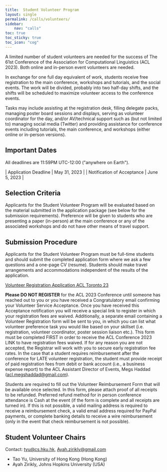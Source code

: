 ```yaml
---
title:  Student Volunteer Program
layout: single
permalink: /calls/volunteers/
sidebar: 
    nav: "calls"
toc: true
toc_sticky: true
toc_icon: "cog"
---
```


A limited number of student volunteers are needed for the success of The 61st Conference of the Association for Computational Linguistics (ACL 2023). Both online and in-person event volunteers are needed.

In exchange for one full day equivalent of work, students receive free registration to the main conference, workshops and tutorials, and the social events. The work will be divided, probably into two half-day shifts, and the shifts will be scheduled to maximize volunteer access to the conference events.

Tasks may include assisting at the registration desk, filling delegate packs, managing poster board sessions and displays, serving as volunteer coordinator for the day, and/or AV/technical support such as (but not limited to) managing social media (Twitter) and providing assistance for conference events including tutorials, the main conference, and workshops (either online or in-person versions).

## Important Dates


All deadlines are 11:59PM UTC-12:00 ("anywhere on Earth").

<style>
.dates-table { font-size: .8em; }
.dates-table tr td:nth-child(1) { width: 60%; }
.dates-table tr td:nth-child(2) { width: 30%; }
.dates-table del { color: #888; }
</style>

| Application Deadline | May 31, 2023 |
| Notification of Acceptance | June 5, 2023 |

## Selection Criteria

Applicants for the Student Volunteer Program will be evaluated based on the material submitted in the application package (see below for the submission requirements). Preference will be given to students who are presenting a paper (in-person) at the main conference or any of the associated workshops and do not have other means of travel support.

## Submission Procedure

Applicants for the Student Volunteer Program must be full-time students and should submit the completed application form where we ask a few questions and a one-page CV (resume). Students should make travel arrangements and accommodations independent of the results of the application.

[Volunteer Registration Application ACL Toronto 23](https://docs.google.com/forms/d/1UQshdXlyJrgj1M4HLDoCuqE6K_c6mOwSIpXql_Q3RiY/edit?usp=sharing_eil_se_dm&ts=64563066)

**Please DO NOT REGISTER** for the ACL 2023 Conference until someone has reached out to you or you have received a Congratulatory email confirming your Volunteer Service Acceptance. Once you have received this Acceptance notification you will receive a special link to register in which your registration fees are waived. Additionally, a separate email containing a Volunteer Registration form will be sent to you, in which you can list what volunteer preference task you would like based on your skillset (i.e. registration, volunteer coordinator, poster session liaison etc.). This form must be completed FIRST in order to receive the ACL Conference 2023 LINK to have registration fees waived. If for any reason you are not accepted, the Registrar will work with you to secure early registration fee rates.
In the case that a student requires reimbursement after the conference for LATE volunteer registration, the student must provide receipt of paid registration fees from debit or bank account (i.e., a business expense report) to the ACL Assistant Director of Events, Megs Haddad ([acl.megshaddad@gmail.com](mailto:acl.megshaddad@gmail.com)).

Students are required to fill out the Volunteer Reimbursement Form that will be available once selected. In this form, please attach proof of all receipts to be refunded. Preferred refund method for in person conference attendance is Cash at the event (if the form is complete and all receipts are turned in). If this is not possible, a valid mailing address is required to receive a reimbursement check, a valid email address required for PayPal payments, or complete banking details to receive a wire reimbursement (only in the event that check reimbursement is not possible).

## Student Volunteer Chairs

Contact: tyu@cs.hku.hk, Ayah.zirikly@gmail.com

* Tao Yu, University of Hong Kong (Hong Kong)
* Ayah Zirikly, Johns Hopkins University (USA)

